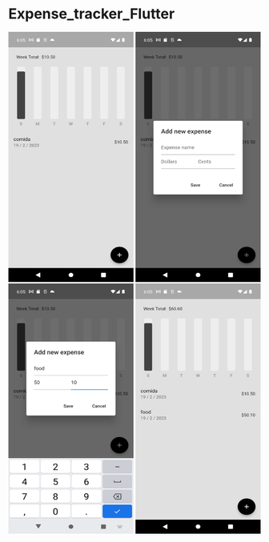 # Expense_tracker_Flutter

<img src="https://github.com/ErnestoMoraes/Expense_tracker_Flutter/blob/main/lib/assets/Screenshot_1676829917.png" alt="Alt Text" width="250" height="500">
<img src="https://github.com/ErnestoMoraes/Expense_tracker_Flutter/blob/main/lib/assets/Screenshot_1676829929.png" alt="Alt Text" width="250" height="500">
<img src="https://github.com/ErnestoMoraes/Expense_tracker_Flutter/blob/main/lib/assets/Screenshot_1676829941.png" alt="Alt Text" width="250" height="500">
<img src="https://github.com/ErnestoMoraes/Expense_tracker_Flutter/blob/main/lib/assets/Screenshot_1676829944.png" alt="Alt Text" width="250" height="500">

